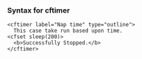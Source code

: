 ### Syntax for cftimer
```luceescript
<cftimer label="Nap time" type="outline">
  This case take run based upon time.
<cfset sleep(200)>
  <b>Successfully Stopped.</b>
</cftimer>
```